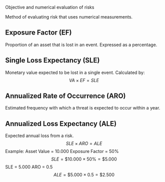 Objective and numerical evaluation of risks

Method of evaluating risk that uses numerical measurements.

## Exposure Factor (EF)
Proportion of an asset that is lost in an event.
Expressed as a percentage.
## Single Loss Expectancy (SLE)
Monetary value expected to be lost in a single event.
Calculated by: 
$$VA \times EF = SLE$$
## Annualized Rate of Occurrence (ARO)
Estimated frequency with which a threat is expected to occur within a year.
## Annualized Loss Expectancy (ALE)
Expected annual loss from a risk.
$$ SLE \times ARO = ALE $$
Example:
Asset Value = 10.000
Exposure Factor = 50%
$$ SLE = \$10.000 \times 50\% = \$5.000$$
SLE = 5.000
ARO = 0.5
$$ ALE = \$5.000 \times 0.5 = \$2.500 $$
